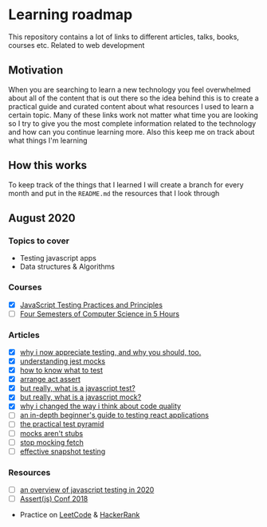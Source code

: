 # Learning roadmap

This repository contains a lot of links to different articles, talks, books, courses etc. Related to web development

## Motivation

When you are searching to learn a new technology you feel overwhelmed about all of the content that is out there so the idea behind this is to create a practical guide and curated content about what resources I used to learn a certain topic. Many of these links work not matter what time you are looking so I try to give you the most complete information related to the technology and how can you continue learning more. Also this keep me on track about what things I'm learning

## How this works

To keep track of the things that I learned I will create a branch for every month and put in the `README.md` the resources that I look through

## August 2020

### Topics to cover

- Testing javascript apps
- Data structures & Algorithms

### Courses

- [x] [JavaScript Testing Practices and Principles](https://frontendmasters.com/courses/testing-practices-principles/)
- [ ] [Four Semesters of Computer Science in 5 Hours](https://frontendmasters.com/courses/computer-science/)

### Articles

- [x] [why i now appreciate testing, and why you should, too.](https://medium.freecodecamp.org/why-i-now-appreciate-testing-and-why-you-should-too-74d48c67ab72)
- [x] [understanding jest mocks](https://medium.com/@rickhanlonii/understanding-jest-mocks-f0046c68e53c)
- [x] [how to know what to test](https://kentcdodds.com/blog/how-to-know-what-to-test)
- [x] [arrange act assert](http://wiki.c2.com/?ArrangeActAssert)
- [x] [but really, what is a javascript test?](https://kentcdodds.com/blog/but-really-what-is-a-javascript-test)
- [x] [but really, what is a javascript mock?](https://kentcdodds.com/blog/but-really-what-is-a-javascript-mock)
- [x] [why i changed the way i think about code quality](https://medium.freecodecamp.org/why-i-changed-the-way-i-think-about-code-quality-88c5d8d57e68)
- [ ] [an in-depth beginner's guide to testing react applications](https://jkettmann.com/beginners-guide-to-testing-react/)
- [ ] [the practical test pyramid](https://martinfowler.com/articles/practical-test-pyramid.html)
- [ ] [mocks aren't stubs](https://martinfowler.com/articles/mocksArentStubs.html)
- [ ] [stop mocking fetch](https://kentcdodds.com/blog/stop-mocking-fetch)
- [ ] [effective snapshot testing](https://kentcdodds.com/blog/effective-snapshot-testing)

### Resources

- [ ] [an overview of javascript testing in 2020](https://medium.com/welldone-software/an-overview-of-javascript-testing-7ce7298b9870)
- [ ] [Assert(js) Conf 2018](https://www.youtube.com/playlist?list=PLZ66c9_z3umNSrKSb5cmpxdXZcIPNvKGw)
- Practice on [LeetCode](https://leetcode.com/) & [HackerRank](https://www.hackerrank.com/)
